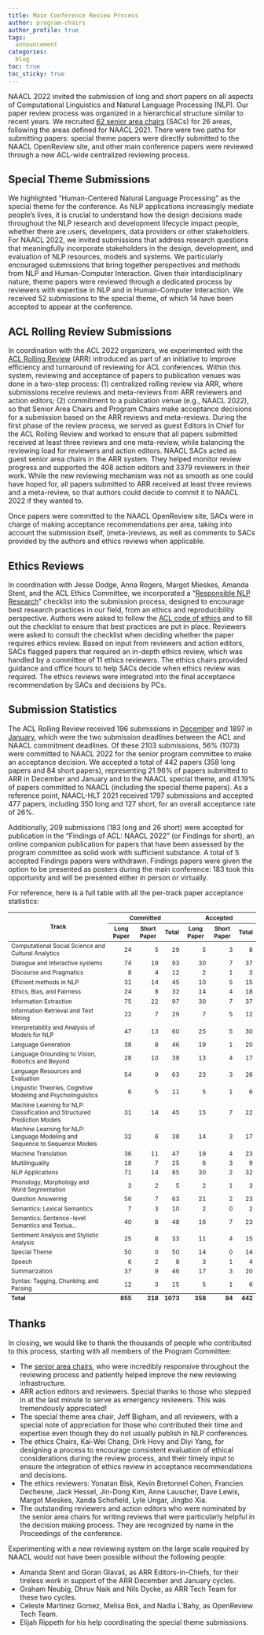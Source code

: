 ```yaml
---
title: Main Conference Review Process
author: program-chairs
author_profile: true
tags:
  announcement
categories:
  blog
toc: true
toc_sticky: true
---
```


NAACL 2022 invited the submission of long and short papers on all aspects of Computational Linguistics and Natural Language Processing (NLP). Our paper review process was organized in a hierarchical structure similar to recent years. We recruited [62 senior area chairs](/committees/program/) (SACs) for 26 areas, following the areas defined for NAACL 2021. There were two paths for submitting papers: special theme papers were directly submitted to the NAACL OpenReview site, and other main conference papers were reviewed through a new ACL-wide centralized reviewing process.

## Special Theme Submissions

We highlighted “Human-Centered Natural Language Processing” as the special theme for the conference. As NLP applications increasingly mediate people’s lives, it is crucial to understand how the design decisions made throughout the NLP research and development lifecycle impact people, whether there are users, developers, data providers or other stakeholders. For NAACL 2022, we invited submissions that address research questions that meaningfully incorporate stakeholders in the design, development, and evaluation of NLP resources, models and systems. We particularly encouraged submissions that bring together perspectives and methods from NLP and Human-Computer Interaction. Given their interdisciplinary nature, theme papers were reviewed through a dedicated process by reviewers with expertise in NLP and in Human-Computer Interaction. We received 52 submissions to the special theme, of which 14 have been accepted to appear at the conference.

## ACL Rolling Review Submissions

In coordination with the ACL 2022 organizers, we experimented with the [ACL Rolling Review](https://aclrollingreview.org/) (ARR) introduced as part of an initiative to improve efficiency and turnaround of reviewing for ACL conferences. Within this system, reviewing and acceptance of papers to publication venues was done in a two-step process: (1) centralized rolling review via ARR, where submissions receive reviews and meta-reviews from ARR reviewers and action editors; (2) commitment to a publication venue (e.g., NAACL 2022), so that Senior Area Chairs and Program Chairs make acceptance decisions for a submission based on the ARR reviews and meta-reviews. During the first phase of the review process, we served as guest Editors in Chief for the ACL Rolling Review and worked to ensure that all papers submitted received at least three reviews and one meta-review, while balancing the reviewing load for reviewers and action editors. NAACL SACs acted as guest senior area chairs in the ARR system. They helped monitor review progress and supported the 408 action editors and 3379 reviewers in their work. While the new reviewing mechanism was not as smooth as one could have hoped for, all papers submitted to ARR received at least three reviews and a meta-review, so that authors could decide to commit it to NAACL 2022 if they wanted to. 

Once papers were committed to the NAACL OpenReview site, SACs were in charge of making acceptance recommendations per area, taking into account the submission itself, (meta-)reviews, as well as comments to SACs provided by the authors and ethics reviews when applicable. 

## Ethics Reviews

In coordination with Jesse Dodge, Anna Rogers, Margot Mieskes, Amanda Stent, and the ACL Ethics Committee, we incorporated a “[Responsible NLP Research](https://aclrollingreview.org/responsibleNLPresearch/)” checklist into the submission process, designed to encourage best research practices in our field, from an ethics and reproducibility perspective.  Authors were asked to follow the [ACL code of ethics](https://www.aclweb.org/portal/content/acl-code-ethics) and to fill out the checklist to ensure that best practices are put in place. Reviewers were asked to consult the checklist when deciding whether the paper requires ethics review. Based on input from reviewers and action editors, SACs flagged papers that required an in-depth ethics review, which was handled by a committee of 11 ethics reviewers. The ethics chairs provided guidance and office hours to help SACs decide when ethics review was required. The ethics reviews were integrated into the final acceptance recommendation by SACs and decisions by PCs.

## Submission Statistics

The ACL Rolling Review received 196 submissions in [December](http://stats.aclrollingreview.org/iterations/2021/december/) and 1897 in [January](http://stats.aclrollingreview.org/iterations/2022/january/), which were the two submission deadlines between the ACL and NAACL commitment deadlines. Of these 2103 submissions, 56% (1073) were committed to NAACL 2022 for the senior program committee to make an acceptance decision. We accepted a total of 442 papers (358 long papers and 84 short papers), representing 21.96% of papers submitted to ARR in December and January and to the NAACL special theme, and 41.19% of papers committed to NAACL (including the special theme papers). As a reference point, NAACL-HLT 2021 received 1797 submissions and accepted 477 papers, including 350 long and 127 short, for an overall acceptance rate of 26%.

Additionally, 209 submissions (183 long and 26 short) were accepted for publication in the “Findings of ACL: NAACL 2022” (or Findings for short), an online companion publication for papers that have been assessed by the program committee as solid work with sufficient substance. A total of 5 accepted Findings papers were withdrawn. Findings papers were given the option to be presented as posters during the main conference: 183 took this opportunity and will be presented either in person or virtually.

For reference, here is a full table with all the per-track paper acceptance statistics:

<style>
#submission-stats-table { font-size: 85%; }
#submission-stats-table th { text-align: center; }
#submission-stats-table td { text-align: right; }
#submission-stats-table td:first-child { text-align: left; }
#submission-stats-table tfoot { font-weight: bold; }
</style>
<table id="submission-stats-table">
<thead>
<tr>
  <th rowspan=2>Track</th>
  <th colspan=3>Committed</th>
  <th colspan=3>Accepted</th>
</tr>
<tr>
  <th>Long Paper</th><th>Short Paper</th><th>Total</th>
  <th>Long Paper</th><th>Short Paper</th><th>Total</th>
</tr>
</thead>
<tbody>
<tr><td>Computational Social Science and Cultural Analytics</td><td>24</td><td>5</td><td>29</td><td>5</td><td>3</td><td>8</td></tr>
<tr><td>Dialogue and Interactive systems</td><td>74</td><td>19</td><td>93</td><td>30</td><td>7</td><td>37</td></tr>
<tr><td>Discourse and Pragmatics</td><td>8</td><td>4</td><td>12</td><td>2</td><td>1</td><td>3</td></tr>
<tr><td>Efficient methods in NLP</td><td>31</td><td>14</td><td>45</td><td>10</td><td>5</td><td>15</td></tr>
<tr><td>Ethics, Bias, and Fairness</td><td>24</td><td>8</td><td>32</td><td>14</td><td>4</td><td>18</td></tr>
<tr><td>Information Extraction</td><td>75</td><td>22</td><td>97</td><td>30</td><td>7</td><td>37</td></tr>
<tr><td>Information Retrieval and Text Mining</td><td>22</td><td>7</td><td>29</td><td>7</td><td>5</td><td>12</td></tr>
<tr><td>Interpretability and Analysis of Models for NLP</td><td>47</td><td>13</td><td>60</td><td>25</td><td>5</td><td>30</td></tr>
<tr><td>Language Generation</td><td>38</td><td>8</td><td>46</td><td>19</td><td>1</td><td>20</td></tr>
<tr><td>Language Grounding to Vision, Robotics and Beyond</td><td>28</td><td>10</td><td>38</td><td>13</td><td>4</td><td>17</td></tr>
<tr><td>Language Resources and Evaluation</td><td>54</td><td>9</td><td>63</td><td>23</td><td>3</td><td>26</td></tr>
<tr><td>Linguistic Theories, Cognitive Modeling and Psycholinguistics</td><td>6</td><td>5</td><td>11</td><td>5</td><td>1</td><td>6</td></tr>
<tr><td>Machine Learning for NLP: Classification and Structured Prediction Models</td><td>31</td><td>14</td><td>45</td><td>15</td><td>7</td><td>22</td></tr>
<tr><td>Machine Learning for NLP: Language Modeling and Sequence to Sequence Models</td><td>32</td><td>6</td><td>38</td><td>14</td><td>3</td><td>17</td></tr>
<tr><td>Machine Translation</td><td>36</td><td>11</td><td>47</td><td>19</td><td>4</td><td>23</td></tr>
<tr><td>Multilinguality</td><td>18</td><td>7</td><td>25</td><td>6</td><td>3</td><td>9</td></tr>
<tr><td>NLP Applications</td><td>71</td><td>14</td><td>85</td><td>30</td><td>2</td><td>32</td></tr>
<tr><td>Phonology, Morphology and Word Segmentation</td><td>3</td><td>2</td><td>5</td><td>2</td><td>1</td><td>3</td></tr>
<tr><td>Question Answering</td><td>56</td><td>7</td><td>63</td><td>21</td><td>2</td><td>23</td></tr>
<tr><td>Semantics: Lexical Semantics</td><td>7</td><td>3</td><td>10</td><td>2</td><td>0</td><td>2</td></tr>
<tr><td>Semantics: Sentence-level Semantics and Textua...</td><td>40</td><td>8</td><td>48</td><td>16</td><td>7</td><td>23</td></tr>
<tr><td>Sentiment Analysis and Stylistic Analysis</td><td>25</td><td>8</td><td>33</td><td>11</td><td>4</td><td>15</td></tr>
<tr><td>Special Theme</td><td>50</td><td>0</td><td>50</td><td>14</td><td>0</td><td>14</td></tr>
<tr><td>Speech</td><td>6</td><td>2</td><td>8</td><td>3</td><td>1</td><td>4</td></tr>
<tr><td>Summarization</td><td>37</td><td>9</td><td>46</td><td>17</td><td>3</td><td>20</td></tr>
<tr><td>Syntax: Tagging, Chunking, and Parsing</td><td>12</td><td>3</td><td>15</td><td>5</td><td>1</td><td>6</td></tr>
</tbody>
<tfoot>
<tr><td>Total</td><td>855</td><td>218</td><td>1073</td><td>358</td><td>84</td><td>442</td></tr>
</tfoot>
</table>

## Thanks

In closing, we would like to thank the thousands of people who contributed to this process, starting with all members of the Program Committee:

* The [senior area chairs](/committees/program/), who were incredibly responsive throughout the reviewing process and patiently helped improve the new reviewing infrastructure.
* ARR action editors and reviewers. Special thanks to those who stepped in at the last minute to serve as emergency reviewers. This was tremendously appreciated!
* The special theme area chair, Jeff Bigham, and all reviewers, with a special note of appreciation for those who contributed their time and expertise even though they do not usually publish in NLP conferences.
* The ethics Chairs, Kai-Wei Chang, Dirk Hovy and Diyi Yang, for designing a process to encourage consistent evaluation of ethical considerations during the review process, and their timely input to ensure the integration of ethics review in acceptance recommendations and decisions.
* The ethics reviewers: Yonatan Bisk, Kevin Bretonnel Cohen, Francien Dechesne, Jack Hessel, Jin-Dong Kim, Anne Lauscher, Dave Lewis, Margot Mieskes, Xanda Schofield, Lyle Ungar, Jingbo Xia.
* The outstanding reviewers and action editors who were nominated by the senior area chairs for writing reviews that were particularly helpful in the decision making process. They are recognized by name in the Proceedings of the conference.

Experimenting with a new reviewing system on the large scale required by NAACL would not have been possible without the following people:

* Amanda Stent and Goran Glavaš, as ARR Editors-in-Chiefs, for their tireless work in support of the ARR December and January cycles.
* Graham Neubig, Dhruv Naik and Nils Dycke, as ARR Tech Team for these two cycles.
* Celeste Martinez Gomez, Melisa Bok, and Nadia L'Bahy, as OpenReview Tech Team.
* Elijah Rippeth for his help coordinating the special theme submissions.
